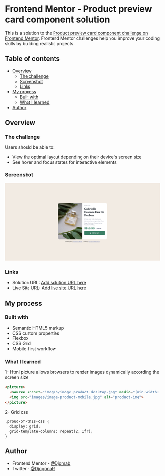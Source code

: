 # Frontend Mentor - Product preview card component solution

This is a solution to the [Product preview card component challenge on Frontend Mentor](https://www.frontendmentor.io/challenges/product-preview-card-component-GO7UmttRfa). Frontend Mentor challenges help you improve your coding skills by building realistic projects. 

## Table of contents

- [Overview](#overview)
  - [The challenge](#the-challenge)
  - [Screenshot](#screenshot)
  - [Links](#links)
- [My process](#my-process)
  - [Built with](#built-with)
  - [What I learned](#what-i-learned)
- [Author](#author)

## Overview

### The challenge

Users should be able to:

- View the optimal layout depending on their device's screen size
- See hover and focus states for interactive elements

### Screenshot

![](./design/My-preview-card-component.png)

### Links

- Solution URL: [Add solution URL here](https://your-solution-url.com)
- Live Site URL: [Add live site URL here](https://your-live-site-url.com)

## My process

### Built with

- Semantic HTML5 markup
- CSS custom properties
- Flexbox
- CSS Grid
- Mobile-first workflow

### What I learned

1- Html picture allows browsers to render images dynamically according the screen size

```html
<picture>
  <source srcset="images/image-product-desktop.jpg" media="(min-width: 640px)">
  <img src="images/image-product-mobile.jpg" alt="product-img">
</picture>
```
2- Grid css

```Grid css
.proud-of-this-css {
  display: grid;
  grid-template-columns: repeat(2, 1fr);
}
```

## Author

- Frontend Mentor - [@Djomab](https://www.frontendmentor.io/profile/Djomab)
- Twitter - [@DjogonaR](https://twitter.com/DjogonaR)
